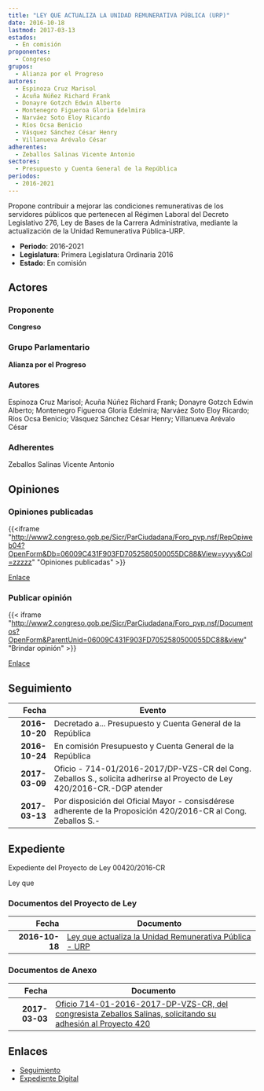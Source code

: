 ```yaml
---
title: "LEY QUE ACTUALIZA LA UNIDAD REMUNERATIVA PÚBLICA (URP)"
date: 2016-10-18
lastmod: 2017-03-13
estados: 
  - En comisión
proponentes: 
  - Congreso
grupos: 
  - Alianza por el Progreso
autores: 
  - Espinoza Cruz Marisol
  - Acuña Núñez Richard Frank
  - Donayre Gotzch Edwin Alberto
  - Montenegro Figueroa Gloria Edelmira
  - Narváez Soto Eloy Ricardo
  - Ríos Ocsa Benicio
  - Vásquez Sánchez César Henry
  - Villanueva Arévalo César
adherentes: 
  - Zeballos Salinas Vicente Antonio
sectores: 
  - Presupuesto y Cuenta General de la República
periodos: 
  - 2016-2021
---
```


Propone contribuir a mejorar las condiciones remunerativas de los servidores públicos que pertenecen al Régimen Laboral del Decreto Legislativo 276, Ley de Bases de la Carrera Administrativa, mediante la actualización de la Unidad Remunerativa Pública-URP.

- **Periodo**: 2016-2021
- **Legislatura**: Primera Legislatura Ordinaria 2016
- **Estado**: En comisión

## Actores

### Proponente

**Congreso**

### Grupo Parlamentario

**Alianza por el Progreso**

### Autores

Espinoza Cruz Marisol; Acuña Núñez Richard Frank; Donayre Gotzch Edwin Alberto; Montenegro Figueroa Gloria Edelmira; Narváez Soto Eloy Ricardo; Ríos Ocsa Benicio; Vásquez Sánchez César Henry; Villanueva Arévalo César

### Adherentes

Zeballos Salinas Vicente Antonio


## Opiniones

### Opiniones publicadas

{{<iframe "http://www2.congreso.gob.pe/Sicr/ParCiudadana/Foro_pvp.nsf/RepOpiweb04?OpenForm&Db=06009C431F903FD7052580500055DC88&View=yyyy&Col=zzzzz" "Opiniones publicadas" >}}

[Enlace](http://www2.congreso.gob.pe/Sicr/ParCiudadana/Foro_pvp.nsf/RepOpiweb04?OpenForm&Db=06009C431F903FD7052580500055DC88&View=yyyy&Col=zzzzz)
### Publicar opinión

{{< iframe "http://www2.congreso.gob.pe/Sicr/ParCiudadana/Foro_pvp.nsf/Documentos?OpenForm&ParentUnid=06009C431F903FD7052580500055DC88&view" "Brindar opinión" >}}

[Enlace](http://www2.congreso.gob.pe/Sicr/ParCiudadana/Foro_pvp.nsf/Documentos?OpenForm&ParentUnid=06009C431F903FD7052580500055DC88&view)

## Seguimiento

| Fecha | Evento |
|------:|--------|
| **2016-10-20** | Decretado a... Presupuesto y Cuenta General de la República|
| **2016-10-24** | En comisión Presupuesto y Cuenta General de la República|
| **2017-03-09** | Oficio - 714-01/2016-2017/DP-VZS-CR del Cong. Zeballos S., solicita adherirse al Proyecto de Ley 420/2016-CR.-DGP atender|
| **2017-03-13** | Por disposición del Oficial Mayor - consisdérese adherente de la Proposición 420/2016-CR al Cong. Zeballos S.-|


## Expediente

Expediente del Proyecto de Ley 00420/2016-CR

Ley que


### Documentos del Proyecto de Ley

| Fecha | Documento |
|------:|--------|
| **2016-10-18** | [Ley que actualiza la Unidad Remunerativa Pública - URP](http://www.leyes.congreso.gob.pe/Documentos/2016_2021/Proyectos_de_Ley_y_de_Resoluciones_Legislativas/PL0042020161018.pdf) |

### Documentos de Anexo

| Fecha | Documento |
|------:|--------|
| **2017-03-03** | [Oficio 714-01-2016-2017-DP-VZS-CR, del congresista Zeballos Salinas, solicitando su adhesión al Proyecto 420](http://www.leyes.congreso.gob.pe/Documentos/2016_2021/Oficios/Congresistas/OFICIO-714-01-2016-2017-DP-VZS-CR.pdf) |

## Enlaces 

- [Seguimiento](http://www2.congreso.gob.pe/Sicr/TraDocEstProc/CLProLey2016.nsf/f7fff46988ca05b1052578e100829cc7/02c87c86ab88872f0525805000637d57?OpenDocument)
- [Expediente Digital](http://www2.congreso.gob.pe/Sicr/TraDocEstProc/CLProLey2016.nsf/f7fff46988ca05b1052578e100829cc7/02c87c86ab88872f0525805000637d57?OpenDocument&Click=05257FB7005EB655.eb71d0cf91d8294e05256cdf006b5706/$Body/0.1C6C)
